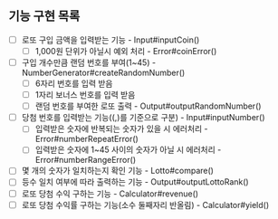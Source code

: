 ## 기능 구현 목록

- [ ] 로또 구입 금액을 입력받는 기능 - Input#inputCoin()
  - [ ] 1,000원 단위가 아닐시 예외 처리 - Error#coinError()
- [ ] 구입 개수만큼 랜덤 번호를 부여(1~45) - NumberGenerator#createRandomNumber()
  - [ ] 6자리 번호를 입력 받음
  - [ ] 1자리 보너스 번호를 입력 받음
  - [ ] 랜덤 번호를 부여한 로또 출력 - Output#outputRandomNumber()
- [ ] 당첨 번호를 입력받는 기능((,)를 기준으로 구분) - Input#inputNumber()
  - [ ] 입력받은 숫자에 반복되는 숫자가 있을 시 에러처리 - Error#numberRepeatError()
  - [ ] 입력받은 숫자에 1~45 사이의 숫자가 아닐 시 에러처리 - Error#numberRangeError()
- [ ] 몇 개의 숫자가 일치하는지 확인 기능 - Lotto#compare()
- [ ] 등수 일치 여부에 따라 출력하는 기능 - Output#outputLottoRank()
- [ ] 로또 당첨 수익 구하는 기능 - Calculator#revenue()
- [ ] 로또 당첨 수익률 구하는 기능(소수 둘째자리 반올림) - Calculator#yield()